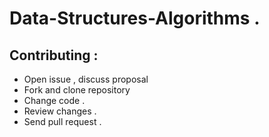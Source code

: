 # Data-Structures-Algorithms .

## Contributing :

- Open issue , discuss proposal
- Fork and clone repository
- Change code .
- Review changes .
- Send pull request .

